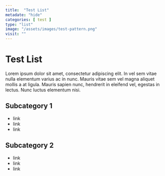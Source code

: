 ```yaml
---
title:  "Test List"
metadate: "hide"
categories: [ test ]
type: "list"
image: "/assets/images/test-pattern.png"
visit: ""
---
```

# Test List

Lorem ipsum dolor sit amet, consectetur adipiscing elit. In vel sem vitae nulla elementum varius ac in nunc. Mauris vitae sem vel magna aliquet mollis a at ligula. Mauris sapien nunc, hendrerit in eleifend vel, egestas in lectus. Nunc luctus elementum nisi.

## Subcategory 1
* link
* link
* link

## Subcategory 2
* link
* link
* link

